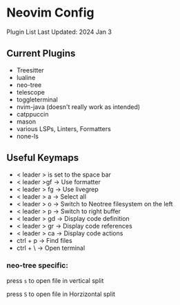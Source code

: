 # Neovim Config

Plugin List Last Updated: 2024 Jan 3

## Current Plugins
* Treesitter
* lualine
* neo-tree
* telescope
* toggleterminal
* nvim-java (doesn't really work as intended)
* catppuccin
* mason
* various LSPs, Linters, Formatters
* none-ls

## Useful Keymaps
* < leader > is set to the space bar
* < leader >gf -> Use formatter
* < leader > fg -> Use livegrep
* < leader > a -> Select all
* < leader > o -> Switch to Neotree filesystem on the left
* < leader > p -> Switch to right buffer
* < leader > gd -> Display code definition
* < leader > gr -> Display code references
* < leader > ca -> Display code actions
* ctrl + p -> Find files
* ctrl + \ -> Open terminal

### neo-tree specific: 

press ```s``` to open file in vertical split

press ```S``` to open file in Horzizontal split
